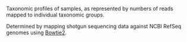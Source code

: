 Taxonomic profiles of samples, as represented by numbers of reads mapped to individual taxonomic groups.

Determined by mapping shotgun sequencing data against NCBI RefSeq genomes using [Bowtie2](http://bowtie-bio.sourceforge.net/bowtie2/index.shtml).
